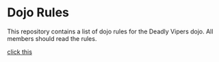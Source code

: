 Dojo Rules
==========

This repository contains a list of dojo rules for the Deadly Vipers dojo. All members should read the rules.

[click this](https://github.com/deadlyvipers)

